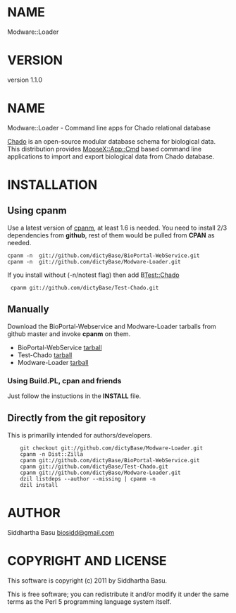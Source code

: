 # NAME

Modware::Loader

# VERSION

version 1.1.0

# NAME

Modware::Loader -  Command line apps for Chado relational database 

[Chado](http://gmod.org/wiki/Introduction\_to\_Chado) is an open-source modular database
schema for biological data. This distribution provides [MooseX::App::Cmd](http://search.cpan.org/perldoc?MooseX::App::Cmd) based command
line applications to import and export biological data from Chado database.

# INSTALLATION

## Using cpanm
Use a latest version of [cpanm](https://metacpan.org/module/cpanm), at least 1.6 is needed.
You need to install 2/3 dependencies from __github__, rest of them would be pulled from __CPAN__ as needed.


    cpanm -n  git://github.com/dictyBase/BioPortal-WebService.git
    cpanm -n  git://github.com/dictyBase/Modware-Loader.git

If you install without (-n/notest flag) then add B<Test::Chado>

     cpanm git://github.com/dictyBase/Test-Chado.git

## Manually

Download the BioPortal-Webservice and Modware-Loader tarballs from github master and invoke __cpanm__ on them.

* BioPortal-WebService [tarball](https://github.com/dictyBase/BioPortal-WebService/archive/master.tar.gz)
* Test-Chado [tarball](https://github.com/dictyBase/Test-Chado/archive/master.tar.gz)
* Modware-Loader [tarball](https://github.com/dictyBase/Modware:Loader/archive/master.tar.gz)

### Using Build.PL,  cpan and friends

Just follow the instuctions in the __INSTALL__ file.

## Directly from the git repository

This is primarilly intended for authors/developers.

        git checkout git://github.com/dictyBase/Modware-Loader.git
        cpanm -n Dist::Zilla
        cpanm git://github.com/dictyBase/BioPortal-WebService.git
        cpanm git://github.com/dictyBase/Test-Chado.git
        cpanm git://github.com/dictyBase/Modware-Loader.git
        dzil listdeps --author --missing | cpanm -n
        dzil install

# AUTHOR

Siddhartha Basu <biosidd@gmail.com>

# COPYRIGHT AND LICENSE

This software is copyright (c) 2011 by Siddhartha Basu.

This is free software; you can redistribute it and/or modify it under
the same terms as the Perl 5 programming language system itself.
